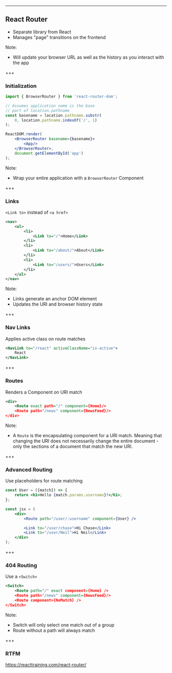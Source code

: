 ---

## React Router

* Separate library from React
* Manages "page" transitions on the frontend

Note:
- Will update your browser URL as well as the history as you interact with the app

+++

### Initialization

```jsx
import { BrowserRouter } from 'react-router-dom';

// Assumes application name is the base
// part of location.pathname
const basename = location.pathname.substr(
    0, location.pathname.indexOf('/', 1)
);

ReactDOM.render(
    <BrowserRouter basename={basename}>
        <App/>
    </BrowserRouter>,
    document.getElementById('app')
);
```

Note:
- Wrap your entire application with a `BrowserRouter` Component

+++

### Links

`<Link to>` instead of `<a href>`

```xml
<nav>
    <ul>
        <li>
            <Link to="/">Home</Link>
        </li>
        <li>
            <Link to="/about/">About</Link>
        </li>
        <li>
            <Link to="/users/">Users</Link>
        </li>
    </ul>
</nav>
```

Note:
- Links generate an anchor DOM element
- Updates the URI and browser history state

+++

### Nav Links

Applies active class on route matches

```xml
<NavLink to="/react" activeClassName="is-active">
    React
</NavLink>
```

+++

### Routes

Renders a Component on URI match

```xml
<div>
    <Route exact path="/" component={Home}/>
    <Route path="/news" component={NewsFeed}/>
</div>
```

Note:
- A `Route` is the encapsulating component for a URI match. Meaning that changing the URI does not necessarily change the entire document - only the sections of a document that match the new URI.

+++

### Advanced Routing

Use placeholders for route matching

```jsx
const User = ({match}) => {
    return <h1>Hello {match.params.username}!</h1>;
};

const jsx = (
    <div>
        <Route path="/user/:username" component={User} />

        <Link to="/user/chase">Hi Chase</Link>
        <Link to="/user/Neil">Hi Neil</Link>
    </div>
);
```

+++

### 404 Routing

Use a `<Switch>`

```xml
<Switch>
    <Route path="/" exact component={Home} />
    <Route path="/news" component={NewsFeed}/>
    <Route component={NoMatch} />
</Switch>
```

Note:
- Switch will only select one match out of a group
- Route without a path will always match

+++

### RTFM

https://reacttraining.com/react-router/
